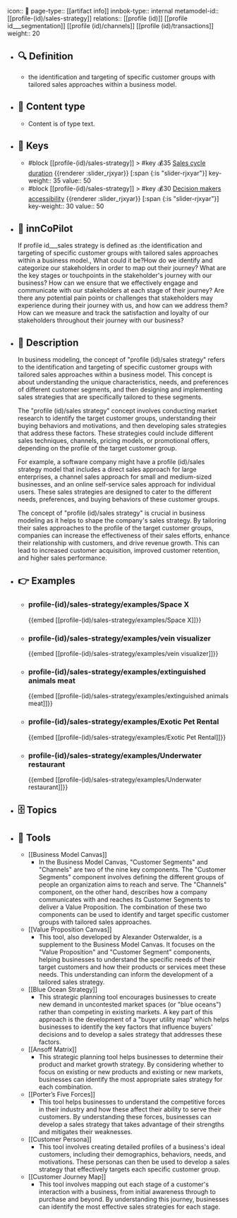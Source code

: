 icon:: 🧿
page-type:: [[artifact info]]
innbok-type:: internal
metamodel-id:: [[profile-(id)/sales-strategy]]
relations:: [[profile (id)]] [[profile id___segmentation]] [[profile (id)/channels]] [[profile (id)/transactions]]
weight:: 20

- ## 🔍 Definition
  - the identification and targeting of specific customer groups with tailored sales approaches within a business model.
- ## 📰 Content type 
  - Content is of type text.
  
- ## 🔑 Keys
  - #block [[profile-(id)/sales-strategy]] > #key 💰35 [Sales cycle duration](https://go.plastilinn.com/#/page/profile-%28id%29%2Fsales-strategy%2FSales%20cycle%20duration) {{renderer :slider_rjxyar}} [:span {:is "slider-rjxyar"}] 
    key-weight:: 35
    value:: 50
  - #block [[profile-(id)/sales-strategy]] > #key 💰30 [Decision makers accessibility](https://go.plastilinn.com/#/page/profile-%28id%29%2Fsales-strategy%2FDecision%20makers%20accessibility) {{renderer :slider_rjxyar}} [:span {:is "slider-rjxyar"}] 
    key-weight:: 30
    value:: 50
- ## 🤖 innCoPilot
  If profile id___sales strategy is defined as :the identification and targeting of specific customer groups with tailored sales approaches within a business model., What could it be?How do we identify and categorize our stakeholders in order to map out their journey?
  What are the key stages or touchpoints in the stakeholder's journey with our business?
  How can we ensure that we effectively engage and communicate with our stakeholders at each stage of their journey?
  Are there any potential pain points or challenges that stakeholders may experience during their journey with us, and how can we address them?
  How can we measure and track the satisfaction and loyalty of our stakeholders throughout their journey with our business?
- ## 📖 Description
  In business modeling, the concept of "profile (id)/sales strategy" refers to the identification and targeting of specific customer groups with tailored sales approaches within a business model. This concept is about understanding the unique characteristics, needs, and preferences of different customer segments, and then designing and implementing sales strategies that are specifically tailored to these segments.
  
  The "profile (id)/sales strategy" concept involves conducting market research to identify the target customer groups, understanding their buying behaviors and motivations, and then developing sales strategies that address these factors. These strategies could include different sales techniques, channels, pricing models, or promotional offers, depending on the profile of the target customer group.
  
  For example, a software company might have a profile (id)/sales strategy model that includes a direct sales approach for large enterprises, a channel sales approach for small and medium-sized businesses, and an online self-service sales approach for individual users. These sales strategies are designed to cater to the different needs, preferences, and buying behaviors of these customer groups.
  
  The concept of "profile (id)/sales strategy" is crucial in business modeling as it helps to shape the company's sales strategy. By tailoring their sales approaches to the profile of the target customer groups, companies can increase the effectiveness of their sales efforts, enhance their relationship with customers, and drive revenue growth. This can lead to increased customer acquisition, improved customer retention, and higher sales performance.
- ## 👉 Examples
  - ### profile-(id)/sales-strategy/examples/Space X
    {{embed [[profile-(id)/sales-strategy/examples/Space X]]}}
  - ### profile-(id)/sales-strategy/examples/vein visualizer
    {{embed [[profile-(id)/sales-strategy/examples/vein visualizer]]}}
  - ### profile-(id)/sales-strategy/examples/extinguished animals meat
    {{embed [[profile-(id)/sales-strategy/examples/extinguished animals meat]]}}
  - ### profile-(id)/sales-strategy/examples/Exotic Pet Rental
    {{embed [[profile-(id)/sales-strategy/examples/Exotic Pet Rental]]}}
  - ### profile-(id)/sales-strategy/examples/Underwater restaurant
    {{embed [[profile-(id)/sales-strategy/examples/Underwater restaurant]]}}
  
- ## 🗄️ Topics
  
- ## 🧰 Tools
  - [[Business Model Canvas]]
    - In the Business Model Canvas, "Customer Segments" and "Channels" are two of the nine key components. The "Customer Segments" component involves defining the different groups of people an organization aims to reach and serve. The "Channels" component, on the other hand, describes how a company communicates with and reaches its Customer Segments to deliver a Value Proposition. The combination of these two components can be used to identify and target specific customer groups with tailored sales approaches.
  - [[Value Proposition Canvas]]
    - This tool, also developed by Alexander Osterwalder, is a supplement to the Business Model Canvas. It focuses on the "Value Proposition" and "Customer Segment" components, helping businesses to understand the specific needs of their target customers and how their products or services meet these needs. This understanding can inform the development of a tailored sales strategy.
  - [[Blue Ocean Strategy]]
    - This strategic planning tool encourages businesses to create new demand in uncontested market spaces (or "blue oceans") rather than competing in existing markets. A key part of this approach is the development of a "buyer utility map" which helps businesses to identify the key factors that influence buyers' decisions and to develop a sales strategy that addresses these factors.
  - [[Ansoff Matrix]]
    - This strategic planning tool helps businesses to determine their product and market growth strategy. By considering whether to focus on existing or new products and existing or new markets, businesses can identify the most appropriate sales strategy for each combination.
  - [[Porter’s Five Forces]]
    - This tool helps businesses to understand the competitive forces in their industry and how these affect their ability to serve their customers. By understanding these forces, businesses can develop a sales strategy that takes advantage of their strengths and mitigates their weaknesses.
  - [[Customer Persona]]
    - This tool involves creating detailed profiles of a business's ideal customers, including their demographics, behaviors, needs, and motivations. These personas can then be used to develop a sales strategy that effectively targets each specific customer group.
  - [[Customer Journey Map]]
    - This tool involves mapping out each stage of a customer's interaction with a business, from initial awareness through to purchase and beyond. By understanding this journey, businesses can identify the most effective sales strategies for each stage.
